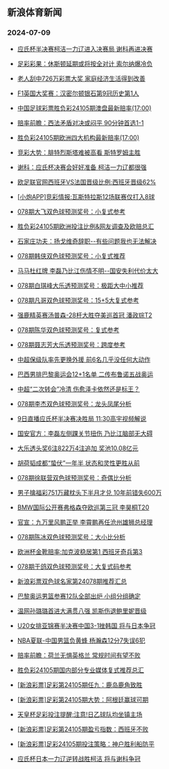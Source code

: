 ## 新浪体育新闻 
### 2024-07-09

+ [应氏杯半决赛柯洁一力辽进入决赛局 谢科再进决赛](https://sports.sina.com.cn/go/2024-07-08/doc-inccmcxi9565314.shtml)

+ [足彩彩果：休斯顿延期或将按全对计 索尔纳爆冷负](https://sports.sina.com.cn/l/2024-07-08/doc-inccknzr9725227.shtml)

+ [老人刮中726万彩票大奖 家庭经济生活得到改善](https://sports.sina.com.cn/l/2024-07-08/doc-inccknzr9708992.shtml)

+ [F1英国大奖赛：汉密尔顿银石第9冠历史第1人](https://sports.sina.com.cn/motorracing/f1/newsall/2024-07-08/doc-inccirwa0094879.shtml)

+ [中国足球彩票胜负彩24105期澳盘最新赔率(17:00)](https://sports.sina.com.cn/l/2024-07-08/doc-inccknzr9710871.shtml)

+ [赔率前瞻：西法矛盾对决或闷平 90分钟首选1-1](https://sports.sina.com.cn/l/2024-07-08/doc-inccktip9692610.shtml)

+ [胜负彩24105期欧洲四大机构最新赔率(17:00)](https://sports.sina.com.cn/l/2024-07-08/doc-inccknzr9711239.shtml)

+ [竞彩大势：腓特烈斯塔难被高看 斯特罗姆主胜](https://sports.sina.com.cn/l/2024-07-08/doc-inccknzr9726894.shtml)

+ [谢科：应氏杯决赛会好好准备 柯洁一力辽都很强](https://sports.sina.com.cn/go/2024-07-08/doc-inccmkfp1074467.shtml)

+ [欧足联官网西班牙VS法国晋级比例:西班牙晋级62%](https://sports.sina.com.cn/l/2024-07-08/doc-incckxrt1205414.shtml)

+ [[小炮APP]竞彩情报:瓦斯特拉斯12场联赛仅打入8球](https://sports.sina.com.cn/l/2024-07-08/doc-inccknzx1352916.shtml)

+ [078期大飞双色球预测奖号：小复式参考](https://sports.sina.com.cn/l/2024-07-08/doc-inccmcxi9531543.shtml)

+ [胜负彩24105期欧洲投注比例&网友调查及欧赔总汇](https://sports.sina.com.cn/l/2024-07-08/doc-inccknzr9710029.shtml)

+ [石家庄功夫：扬戈维奇辞职--有些问题我也无法解决](https://sports.sina.com.cn/china/2024-07-08/doc-inccmcxi9586026.shtml)

+ [078期韩侠双色球预测奖号：小复式推荐](https://sports.sina.com.cn/l/2024-07-08/doc-inccmcxr1145251.shtml)

+ [马马杜红牌 李磊乃比江伤情不明--国安失利代价太大](https://sports.sina.com.cn/china/2024-07-08/doc-inccktiv1244604.shtml)

+ [078期白琪峰大乐透预测奖号：极距大中小推荐](https://sports.sina.com.cn/l/2024-07-08/doc-inccktiv1265679.shtml)

+ [078期凡哥双色球预测奖号：15+5大复式参考](https://sports.sina.com.cn/l/2024-07-08/doc-inccmcxr1143769.shtml)

+ [强鹿精英赛汤普森-28杆大胜夺美巡首冠 潘政琮T2](https://sports.sina.com.cn/golf/pgatour/2024-07-08/doc-inccktip9656502.shtml)

+ [078期陈华双色球预测奖号：复式参考](https://sports.sina.com.cn/l/2024-07-08/doc-inccmcxr1142707.shtml)

+ [078期聂志芳大乐透预测奖号：跨度参考](https://sports.sina.com.cn/l/2024-07-08/doc-inccktiv1265420.shtml)

+ [中超保级队率先更换外援 前6名几乎没任何大动作](https://sports.sina.com.cn/china/2024-07-08/doc-inccktip9677105.shtml)

+ [巴西男排巴黎奥运会12+1名单 二传布鲁诺五战奥运](https://sports.sina.com.cn/others/volleyball/2024-07-08/doc-inccktiv1261034.shtml)

+ [中超“二次转会”冷清 伤愈泽卡依然还是标王？](https://sports.sina.com.cn/china/2024-07-08/doc-inccktip9640896.shtml)

+ [078期李杰双色球预测奖号：龙头凤尾分析](https://sports.sina.com.cn/l/2024-07-08/doc-inccmcxi9529227.shtml)

+ [9日直播应氏杯半决赛决胜局 11:30高宇视频解说](https://sports.sina.com.cn/go/2024-07-08/doc-inccmqpm1029751.shtml)

+ [国安官方：李磊左侧踝关节扭伤 乃比江脑部无大碍](https://sports.sina.com.cn/china/2024-07-08/doc-inccktiv1299257.shtml)

+ [大乐透头奖6注822万4注追加 奖池10.08亿元](https://sports.sina.com.cn/l/2024-07-08/doc-inccmuvi0972723.shtml)

+ [胡荷韬成都“蛰伏”一年半 状态和灵性更胜从前](https://sports.sina.com.cn/china/2024-07-08/doc-inccktiv1293358.shtml)

+ [078期徐联营双色球预测奖号：奇偶比分析](https://sports.sina.com.cn/l/2024-07-08/doc-inccmcxi9528040.shtml)

+ [男子擒福彩751万藏枕头下半月才兑 10年前错失600万](https://sports.sina.com.cn/l/2024-07-08/doc-inccmcxr1174554.shtml)

+ [BMW国际公开赛弗格森夺欧巡第三冠 李昊桐T20](https://sports.sina.com.cn/golf/epgatour/2024-07-08/doc-inccknzx1337938.shtml)

+ [官宣：九万里风鹏正举 李霄鹏再任沧州雄狮总经理](https://sports.sina.com.cn/china/2024-07-08/doc-inccktiv1296446.shtml)

+ [078期陈冰双色球预测奖号：大小比分析](https://sports.sina.com.cn/l/2024-07-08/doc-inccmcxr1142403.shtml)

+ [欧洲杯金靴赔率:加克波稳居第1 西班牙奇兵第3](https://sports.sina.com.cn/l/2024-07-08/doc-inccmkff9472759.shtml)

+ [078期于鸽双色球预测奖号：大复式码参考](https://sports.sina.com.cn/l/2024-07-08/doc-inccmcxi9528485.shtml)

+ [新浪彩票双色球名家第24078期推荐汇总](https://sports.sina.com.cn/l/2024-07-08/doc-inccmcxi9537259.shtml)

+ [巴黎奥运男篮参赛12队全部出炉 小组分组确定](https://sports.sina.com.cn/basketball/nba/2024-07-08/doc-inccmqpc9420059.shtml)

+ [温网孙璐璐首进大满贯八强 凯斯伤退鲍里妮晋级](https://sports.sina.com.cn/tennis/wta/2024-07-08/doc-inccknzu1771808.shtml)

+ [U20女排亚锦赛半决赛中国3-1挫韩国 将与日本争冠](https://sports.sina.com.cn/others/volleyball/2024-07-08/doc-inccmuuz9331367.shtml)

+ [NBA夏联-中国男篮负黄蜂 杨瀚森12分7失误6犯](https://sports.sina.com.cn/basketball/cba/2024-07-08/doc-incckxrm9628764.shtml)

+ [赔率前瞻：荷兰无惧英格兰 常规时间有望不败](https://sports.sina.com.cn/l/2024-07-09/doc-inccnryr9024463.shtml)

+ [胜负彩24105期国内部分专业媒体复式推荐总汇](https://sports.sina.com.cn/l/2024-07-09/doc-inccnwhv0515329.shtml)

+ [[新浪彩票]足彩第24105期任九：鹿岛鹿角致胜](https://sports.sina.com.cn/l/2024-07-09/doc-inccnwhp8920101.shtml)

+ [[新浪彩票]足彩第24105期大势：阿根廷赢球可期](https://sports.sina.com.cn/l/2024-07-09/doc-inccnwhp8919203.shtml)

+ [天皇杯足彩投注提醒:注意!日乙球队均坐镇主场](https://sports.sina.com.cn/l/2024-07-09/doc-inccnwhv0568001.shtml)

+ [[新浪彩票]足彩第24105期盈亏指数：西班牙不败](https://sports.sina.com.cn/l/2024-07-09/doc-inccnwhp8921387.shtml)

+ [[新浪彩票]足彩24105期投注策略：神户胜利船防平](https://sports.sina.com.cn/l/2024-07-09/doc-inccnwhp8920725.shtml)

+ [应氏杯日本一力辽逆转战胜柯洁 将与谢科争冠](https://sports.sina.com.cn/go/2024-07-09/doc-inccppef8741257.shtml)

